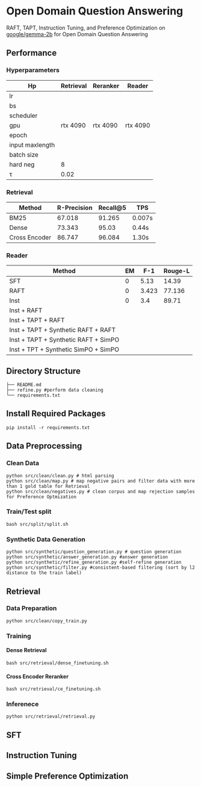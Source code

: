 # Open Domain Question Answering
RAFT, TAPT, Instruction Tuning, and Preference Optimization on [google/gemma-2b](https://huggingface.co/google/gemma-2b) for Open Domain Question Answering
## Performance
### Hyperparameters
| Hp | Retrieval | Reranker | Reader | 
| ------------- | ------------- | ------------- | ------------- |
| lr |  |  |  |
| bs |  |  |  |
| scheduler |  |  |  |
| gpu | rtx 4090  | rtx 4090  | rtx 4090  |
| epoch |  |  |  |
| input maxlength |  |  |  |
| batch size |   |  |  |
| hard neg | 8 |  |  |
| τ | 0.02 |  |  |
### Retrieval
| Method | R-Precision | Recall@5 | TPS | 
| ------------- | ------------- | ------------- | ------------- |
| BM25 | 67.018 | 91.265 | 0.007s |
| Dense |  73.343 | 95.03 | 0.44s |
| Cross Encoder | 86.747 | 96.084 | 1.30s |

### Reader
| Method | EM | F-1 | Rouge-L |
| ------------- | ------------- | ------------- |------------- |
| SFT | 0  | 5.13  | 14.39 |
| RAFT | 0 | 3.423  | 77.136 |
| Inst | 0 |  3.4 | 89.71 | 
| Inst + RAFT |   |   | |
| Inst + TAPT + RAFT |   |   | |
| Inst + TAPT + Synthetic RAFT + RAFT |   |   | |
| Inst + TAPT + Synthetic RAFT + SimPO|   |   | |
| Inst + TPT + Synthetic SimPO + SimPO |   |   | |

## Directory Structure
```
├── README.md
├── refine.py #perform data cleaning
└── requirements.txt
```

## Install Required Packages
```pip install -r requirements.txt```

## Data Preprocessing
### Clean Data
```
python src/clean/clean.py # html parsing
python src/clean/map.py # map negative pairs and filter data with more than 1 gold table for Retrieval
python src/clean/negatives.py # clean corpus and map rejection samples for Preference Optmization
```
### Train/Test split
```
bash src/split/split.sh
```

### Synthetic Data Generation
```
python src/synthetic/question_generation.py # question generation
python src/synthetic/answer_generation.py #answer generation
python src/synthetic/refine_generation.py #self-refine generation
python src/synthetic/filter.py #consistent-based filtering (sort by l2 distance to the train label)
```

## Retrieval
### Data Preparation
```python src/clean/copy_train.py```
### Training
#### Dense Retrieval
```bash src/retrieval/dense_finetuning.sh```
#### Cross Encoder Reranker
```bash src/retrieval/ce_finetuning.sh```
### Inferenece
```python src/retrieval/retrieval.py```



## SFT

## Instruction Tuning

## Simple Preference Optimization
